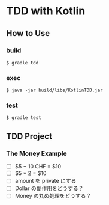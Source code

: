 # TDD with Kotlin

## How to Use

### build

`$ gradle tdd`

### exec

`$ java -jar build/libs/KotlinTDD.jar`

### test

`$ gradle test`

## TDD Project

### The Money Example

- [ ] $5 + 10 CHF = $10
- [ ] $5 \* 2 = $10
- [ ] amount を private にする
- [ ] Dollar の副作用をどうする？
- [ ] Money の丸め処理をどうする？
